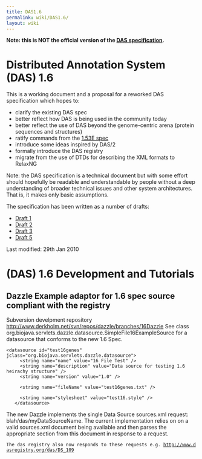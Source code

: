 ```yaml
---
title: DAS1.6
permalink: wiki/DAS1.6/
layout: wiki
---
```


**Note: this is NOT the official version of the [DAS
specification](http://biodas.org/documents/spec.html).**

Distributed Annotation System (DAS) 1.6
=======================================

This is a working document and a proposal for a reworked DAS
specification which hopes to:

-   clarify the existing DAS spec
-   better reflect how DAS is being used in the community today
-   better reflect the use of DAS beyond the genome-centric arena
    (protein sequences and structures)
-   ratify commands from the [1.53E
    spec](http://www.dasregistry.org/spec_1.53E.jsp)
-   introduce some ideas inspired by DAS/2
-   formally introduce the DAS registry
-   migrate from the use of DTDs for describing the XML formats to
    RelaxNG

Note: the DAS specification is a technical document but with some effort
should hopefully be readable and understandable by people without a deep
understanding of broader technical issues and other system
architectures. That is, it makes only basic assumptions.

The specification has been written as a number of drafts:

-   [Draft 1](http://www.ebi.ac.uk/~aj/1.6_draft1/documents/spec.html)
-   [Draft 2](http://www.ebi.ac.uk/~aj/1.6_draft2/documents/spec.html)
-   [Draft 3](http://www.ebi.ac.uk/~aj/1.6_draft3/documents/spec.html)
-   [Draft 5](http://www.ebi.ac.uk/~aj/1.6_draft5/documents/spec.html)

Last modified: 29th Jan 2010

(DAS) 1.6 Development and Tutorials
===================================

Dazzle Example adaptor for 1.6 spec source compliant with the registry
----------------------------------------------------------------------

Subversion develpment repository
<http://www.derkholm.net/svn/repos/dazzle/branches/16Dazzle> See class
org.biojava.servlets.dazzle.datasource.SimpleFile16ExampleSource for a
datasource that conforms to the new 1.6 Spec.

    <datasource id="test16genes" jclass="org.biojava.servlets.dazzle.datasource">
         <string name="name" value="16 File Test" />
         <string name="description" value="Data source for testing 1.6 heirachy structure" />
         <string name="version" value="1.0" /> 
         
         <string name="fileName" value="test16genes.txt" />

         <string name="stylesheet" value="test16.style" />
       </datasource>

The new Dazzle implements the single Data Source sources.xml request:
blah/das/myDataSourceName. The current implementation relies on on a
valid sources.xml document being available and then parses the
appropriate section from this document in response to a request.

`The das registry also now responds to these requests e.g. `[`http://www.dasregistry.org/das/DS_109`](http://www.dasregistry.org/das/DS_109)
